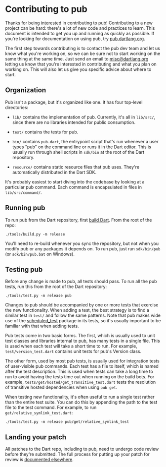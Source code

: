 # Contributing to pub

Thanks for being interested in contributing to pub! Contributing to a new
project can be hard: there's a lot of new code and practices to learn. This
document is intended to get you up and running as quickly as possible. If you're
looking for documentation on using pub, try
[pub.dartlang.org](http://pub.dartlang.org/doc).

The first step towards contributing is to contact the pub dev team and let us
know what you're working on, so we can be sure not to start working on the same
thing at the same time. Just send an email to [misc@dartlang.org] letting us
know that you're interested in contributing and what you plan on working on.
This will also let us give you specific advice about where to start.

[misc@dartlang.org]: mailto:misc@dartlang.org

## Organization

Pub isn't a package, but it's organized like one. It has four top-level
directories:

* `lib/` contains the implementation of pub. Currently, it's all in `lib/src/`,
  since there are no libraries intended for public consumption.

* `test/` contains the tests for pub.

* `bin/` contains `pub.dart`, the entrypoint script that's run whenever a user
  types "pub" on the command line or runs it in the Dart editor. This is usually
  run through shell scripts in `sdk/bin` at the root of the Dart repository.

* `resource/` contains static resource files that pub uses. They're
  automatically distributed in the Dart SDK.

It's probably easiest to start diving into the codebase by looking at a
particular pub command. Each command is encapsulated in files in
`lib/src/command/`.

## Running pub

To run pub from the Dart repository, first [build Dart][building]. From the root
of the repo:

    ./tools/build.py -m release

You'll need to re-build whenever you sync the repository, but not when you
modify pub or any packages it depends on. To run pub, just run `sdk/bin/pub` (or
`sdk/bin/pub.bat` on Windows).

[building]: https://code.google.com/p/dart/wiki/Building

## Testing pub

Before any change is made to pub, all tests should pass. To run all the pub
tests, run this from the root of the Dart repository:

    ./tools/test.py -m release pub

Changes to pub should be accompanied by one or more tests that exercise the new
functionality. When adding a test, the best strategy is to find a similar test
in `test/` and follow the same patterns. Note that pub makes wide use of the
[scheduled_test] package in its tests, so it's usually important to be familiar
with that when adding tests.

[scheduled_test]: http://pub.dartlang.org/packages/scheduled_test

Pub tests come in two basic forms. The first, which is usually used to unit test
classes and libraries internal to pub, has many tests in a single file. This is
used when each test will take a short time to run. For example,
`test/version_test.dart` contains unit tests for pub's Version class.

The other form, used by most pub tests, is usually used for integration tests of
user-visible pub commands. Each test has a file to itself, which is named after
the test description. This is used when tests can take a long time to run to
avoid having the tests time out when running on the build bots. For example,
`tests/get/hosted/get_transitive_test.dart` tests the resolution of transitive
hosted dependencies when using `pub get`.

When testing new functionality, it's often useful to run a single test rather
than the entire test suite. You can do this by appending the path to the test
file to the test command. For example, to run `get/relative_symlink_test.dart`:

    ./tools/test.py -m release pub/get/relative_symlink_test

## Landing your patch

All patches to the Dart repo, including to pub, need to undergo code review
before they're submitted. The full process for putting up your patch for review
is [documented elsewhere][contributing].

[contributing]: https://code.google.com/p/dart/wiki/Contributing
